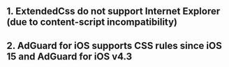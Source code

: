 ## 1. ExtendedCss do not support Internet Explorer (due to content-script incompatibility)

## 2. AdGuard for iOS supports CSS rules since iOS 15 and AdGuard for iOS v4.3
